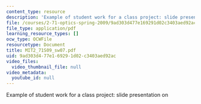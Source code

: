 ```yaml
---
content_type: resource
description: 'Example of student work for a class project: slide presentation on '
file: /courses/2-71-optics-spring-2009/9ad303d477e169291d02c3403aed92ac_MIT2_71S09_sw07.pdf
file_type: application/pdf
learning_resource_types: []
ocw_type: OCWFile
resourcetype: Document
title: MIT2_71S09_sw07.pdf
uid: 9ad303d4-77e1-6929-1d02-c3403aed92ac
video_files:
  video_thumbnail_file: null
video_metadata:
  youtube_id: null
---
```

Example of student work for a class project: slide presentation on 

